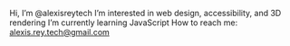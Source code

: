 Hi, I’m @alexisreytech
I’m interested in web design, accessibility, and 3D rendering
I’m currently learning JavaScript
How to reach me: alexis.rey.tech@gmail.com

<!---
alexisreytech/alexisreytech is a ✨ special ✨ repository because its `README.md` (this file) appears on your GitHub profile.
You can click the Preview link to take a look at your changes.
--->
